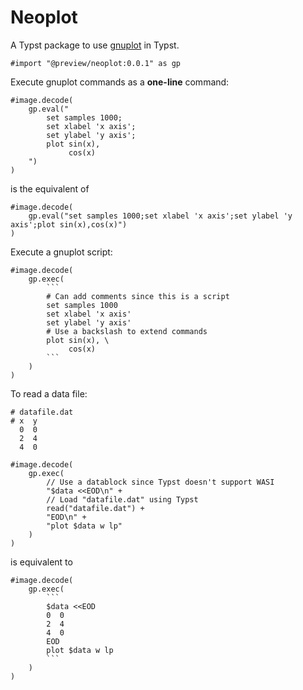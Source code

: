 # Neoplot

A Typst package to use [gnuplot](http://www.gnuplot.info/) in Typst.

```typ
#import "@preview/neoplot:0.0.1" as gp
```

Execute gnuplot commands as a **one-line** command:
```typ
#image.decode(
    gp.eval("
        set samples 1000;
        set xlabel 'x axis';
        set ylabel 'y axis';
        plot sin(x),
             cos(x)
    ")
)
```

is the equivalent of
```typ
#image.decode(
    gp.eval("set samples 1000;set xlabel 'x axis';set ylabel 'y axis';plot sin(x),cos(x)")
)
```

Execute a gnuplot script:
~~~typ
#image.decode(
    gp.exec(
        ```
        # Can add comments since this is a script
        set samples 1000
        set xlabel 'x axis'
        set ylabel 'y axis'
        # Use a backslash to extend commands
        plot sin(x), \
             cos(x)
        ```
    )
)
~~~

To read a data file:
```
# datafile.dat
# x  y
  0  0
  2  4
  4  0
```

~~~typ
#image.decode(
    gp.exec(
        // Use a datablock since Typst doesn't support WASI
        "$data <<EOD\n" +
        // Load "datafile.dat" using Typst
        read("datafile.dat") +
        "EOD\n" +
        "plot $data w lp"
    )
)
~~~

is equivalent to
~~~typ
#image.decode(
    gp.exec(
        ```
        $data <<EOD
        0  0
        2  4
        4  0
        EOD
        plot $data w lp
        ```
    )
)
~~~
